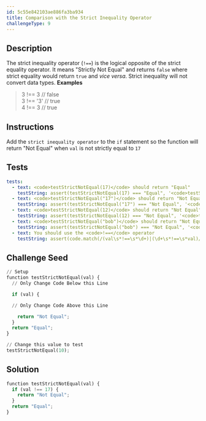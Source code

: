 ```yaml
---
id: 5c55e842103ae886fa3ba934
title: Comparison with the Strict Inequality Operator
challengeType: 9
---
```


## Description
<section id='description'>
The strict inequality operator (<code>!==</code>) is the logical opposite of the strict equality operator. It means "Strictly Not Equal" and returns <code>false</code> where strict equality would return <code>true</code> and <em>vice versa</em>. Strict inequality will not convert data types.
<strong>Examples</strong>
<blockquote>3 !== 3   // false<br>3 !== '3' // true<br>4 !== 3   // true</blockquote>
</section>

## Instructions
<section id='instructions'>
Add the <code>strict inequality operator</code> to the <code>if</code> statement so the function will return "Not Equal" when <code>val</code> is not strictly equal to <code>17</code>
</section>

## Tests
<section id='tests'>

```yml
tests:
  - text: <code>testStrictNotEqual(17)</code> should return "Equal"
    testString: assert(testStrictNotEqual(17) === "Equal", '<code>testStrictNotEqual(17)</code> should return "Equal"');
  - text: <code>testStrictNotEqual("17")</code> should return "Not Equal"
    testString: assert(testStrictNotEqual("17") === "Not Equal", '<code>testStrictNotEqual("17")</code> should return "Not Equal"');
  - text: <code>testStrictNotEqual(12)</code> should return "Not Equal"
    testString: assert(testStrictNotEqual(12) === "Not Equal", '<code>testStrictNotEqual(12)</code> should return "Not Equal"');
  - text: <code>testStrictNotEqual("bob")</code> should return "Not Equal"
    testString: assert(testStrictNotEqual("bob") === "Not Equal", '<code>testStrictNotEqual("bob")</code> should return "Not Equal"');
  - text: You should use the <code>!==</code> operator
    testString: assert(code.match(/(val\s*!==\s*\d+)|(\d+\s*!==\s*val)/g).length > 0, 'You should use the <code>!==</code> operator');

```

</section>

## Challenge Seed
<section id='challengeSeed'>

<div id='py-seed'>

```python
// Setup
function testStrictNotEqual(val) {
  // Only Change Code Below this Line

  if (val) {

  // Only Change Code Above this Line

    return "Not Equal";
  }
  return "Equal";
}

// Change this value to test
testStrictNotEqual(10);
```

</div>



</section>

## Solution
<section id='solution'>


```python
function testStrictNotEqual(val) {
  if (val !== 17) {
    return "Not Equal";
  }
  return "Equal";
}
```

</section>
